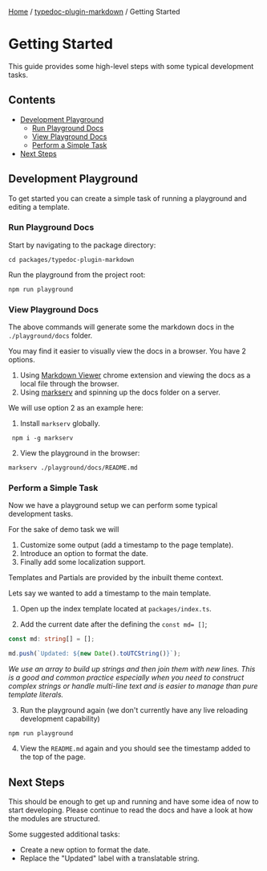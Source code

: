 [Home](../../README.md) / [typedoc-plugin-markdown](../README.md) / Getting Started

# Getting Started

This guide provides some high-level steps with some typical development tasks.

## Contents

* [Development Playground](#development-playground)
  * [Run Playground Docs](#run-playground-docs)
  * [View Playground Docs](#view-playground-docs)
  * [Perform a Simple Task](#perform-a-simple-task)
* [Next Steps](#next-steps)

## Development Playground

To get started you can create a simple task of running a playground and editing a template.

### Run Playground Docs

Start by navigating to the package directory:

```shell
cd packages/typedoc-plugin-markdown
```

Run the playground from the project root:

```shell
npm run playground
```

### View Playground Docs

The above commands will generate some the markdown docs in the `./playground/docs` folder.

You may find it easier to visually view the docs in a browser. You have 2 options.

1. Using [Markdown Viewer](https://chromewebstore.google.com/detail/markdown-viewer/ckkdlimhmcjmikdlpkmbgfkaikojcbjk?hl=en\&pli=1) chrome extension and viewing the docs as a local file through the browser.
2. Using [markserv](https://www.npmjs.com/package/markserv) and spinning up the docs folder on a server.

We will use option 2 as an example here:

1. Install `markserv` globally.

```
 npm i -g markserv
```

2. View the playground in the browser:

```
markserv ./playground/docs/README.md
```

### Perform a Simple Task

Now we have a playground setup we can perform some typical development tasks.

For the sake of demo task we will

1. Customize some output (add a timestamp to the page template).
2. Introduce an option to format the date.
3. Finally add some localization support.

Templates and Partials are provided by the inbuilt theme context.

Lets say we wanted to add a timestamp to the main template.

1. Open up the index template located at `packages/index.ts`.

2. Add the current date after the defining the `const md= []`;

```ts
const md: string[] = [];

md.push(`Updated: ${new Date().toUTCString()}`);
```

*We use an array to build up strings and then join them with new lines. This is a good and common practice especially when you need to construct complex strings or handle multi-line text and is easier to manage than pure template literals.*

3. Run the playground again (we don't currently have any live reloading development capability)

```
npm run playground
```

4. View the `README.md` again and you should see the timestamp added to the top of the page.

## Next Steps

This should be enough to get up and running and have some idea of now to start developing. Please continue to read the docs
and have a look at how the modules are structured.

Some suggested additional tasks:

* Create a new option to format the date.
* Replace the "Updated" label with a translatable string.

